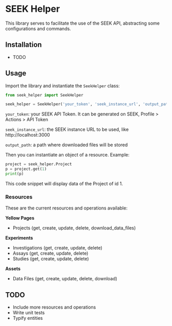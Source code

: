 # SEEK Helper

This library serves to facilitate the use of the SEEK API, abstracting some configurations and commands.

## Installation

- TODO

## Usage

Import the library and instantiate the `SeekHelper` class:

```python
from seek_helper import SeekHelper

seek_helper = SeekHelper('your_token', 'seek_instance_url', 'output_path')
```

`your_token`: your SEEK API Token. It can be generated on SEEK, Profile > Actions > API Token

`seek_instance_url`: the SEEK instance URL to be used, like http://localhost:3000

`output_path`: a path where downloaded files will be stored

Then you can instantiate an object of a resource. Example:

```python
project = seek_helper.Project
p = project.get(1)
print(p)
```

This code snippet will display data of the Project of id 1.

### Resources

These are the current resources and operations available:

**Yellow Pages**
- Projects (get, create, update, delete, download_data_files)

**Experiments**
- Investigations (get, create, update, delete)
- Assays (get, create, update, delete)
- Studies (get, create, update, delete)

**Assets**
- Data Files (get, create, update, delete, download)

## TODO
- Include more resources and operations
- Write unit tests
- Typify entities
